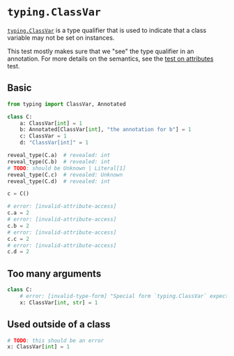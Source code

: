# `typing.ClassVar`

[`typing.ClassVar`] is a type qualifier that is used to indicate that a class variable may not be
set on instances.

This test mostly makes sure that we "see" the type qualifier in an annotation. For more details on
the semantics, see the [test on attributes](../attributes.md) test.

## Basic

```py
from typing import ClassVar, Annotated

class C:
    a: ClassVar[int] = 1
    b: Annotated[ClassVar[int], "the annotation for b"] = 1
    c: ClassVar = 1
    d: "ClassVar[int]" = 1

reveal_type(C.a)  # revealed: int
reveal_type(C.b)  # revealed: int
# TODO: should be Unknown | Literal[1]
reveal_type(C.c)  # revealed: Unknown
reveal_type(C.d)  # revealed: int

c = C()

# error: [invalid-attribute-access]
c.a = 2
# error: [invalid-attribute-access]
c.b = 2
# error: [invalid-attribute-access]
c.c = 2
# error: [invalid-attribute-access]
c.d = 2
```

## Too many arguments

```py
class C:
    # error: [invalid-type-form] "Special form `typing.ClassVar` expected exactly one type parameter"
    x: ClassVar[int, str] = 1
```

## Used outside of a class

```py
# TODO: this should be an error
x: ClassVar[int] = 1
```

[`typing.classvar`]: https://docs.python.org/3/library/typing.html#typing.ClassVar
